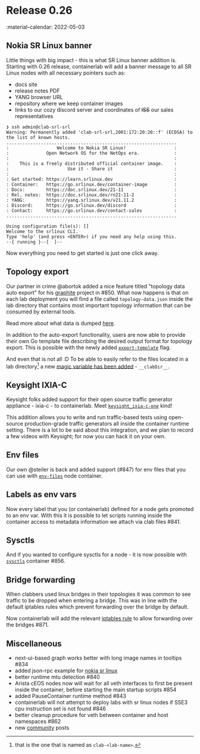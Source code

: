# Release 0.26
:material-calendar: 2022-05-03

## Nokia SR Linux banner
Little things with big impact - this is what SR Linux banner addition is. Starting with 0.26 release, containerlab will add a banner message to all SR Linux nodes with all necessary pointers such as:

* docs site
* release notes PDF
* YANG browser URL
* repository where we keep container images
* links to our cozy discord server and coordinates of ~~ISS~~ our sales representatives

```
❯ ssh admin@clab-srl-srl
Warning: Permanently added 'clab-srl-srl,2001:172:20:20::f' (ECDSA) to the list of known hosts.
................................................................
:                  Welcome to Nokia SR Linux!                  :
:              Open Network OS for the NetOps era.             :
:                                                              :
:    This is a freely distributed official container image.    :
:                      Use it - Share it                       :
:                                                              :
: Get started: https://learn.srlinux.dev                       :
: Container:   https://go.srlinux.dev/container-image          :
: Docs:        https://doc.srlinux.dev/21-11                   :
: Rel. notes:  https://doc.srlinux.dev/rn21-11-2               :
: YANG:        https://yang.srlinux.dev/v21.11.2               :
: Discord:     https://go.srlinux.dev/discord                  :
: Contact:     https://go.srlinux.dev/contact-sales            :
................................................................

Using configuration file(s): []
Welcome to the srlinux CLI.
Type 'help' (and press <ENTER>) if you need any help using this.
--{ running }--[  ]--                                               
```

Now everything you need to get started is just one click away.

## Topology export
Our partner in crime @abortok added a nice feature titled "topology data auto export" for his [graphite](https://github.com/netreplica/graphite) project in #850. What now happens is that on each lab deployment you will find a file called `topology-data.json` inside the lab directory that contains most important topology information that can be consumed by external tools.

Read more about what data is dumped [here](../manual/inventory.md#topology-data).

In addition to the auto-export functionality, users are now able to provide their own Go template file describing the desired output format for topology export. This is possible with the newly added [`export-template`](../cmd/deploy.md#export-template) flag.

And even that is not all :D To be able to easily refer to the files located in a lab directory[^1] a new [magic variable has been added](../manual/nodes.md#binds) - `__clabDir__`.

## Keysight IXIA-C
Keysight folks added support for their open source traffic generator appliance - ixia-c - to containerlab. Meet [`keysight_ixia-c-one`](../manual/kinds/keysight_ixia-c-one.md) kind!

This addition allows you to write and run traffic-based tests using open-source production-grade traffic generators all inside the container runtime setting. There is a lot to be said about this integration, and we plan to record a few videos with Keysight; for now you can hack it on your own.

## Env files
Our own @steiler is back and added support (#847) for env files that you can use with [`env-files`](../manual/nodes.md#env-files) node container.

## Labels as env vars
Now every label that you (or containerlab) defined for a node gets promoted to an env var. With this it is possible to let scripts running inside the container access to metadata information we attach via clab files #841.

## Sysctls
And if you wanted to configure sysctls for a node - it is now possible with [`sysctls`](../manual/nodes.md#sysctls) container #856.

## Bridge forwarding
When clabbers used linux bridges in their topologies it was common to see traffic to be dropped when entering a bridge. This was in line with the default iptables rules which prevent forwarding over the bridge by default.

Now containerlab will add the relevant [iptables rule](../manual/kinds/bridge.md#using-bridge-kind) to allow forwarding over the bridges #871.

## Miscellaneous
* next-ui-based graph works better with long image names in tooltips #834
* added json-rpc example for [nokia sr linux](../manual/kinds/srl.md)
* better runtime mtu detection #840
* Arista cEOS nodes now will wait for all veth interfaces to first be present inside the container, before starting the main startup scripts #854
* added PauseContainer runtime method #843
* containerlab will not attempt to deploy labs with sr linux nodes if SSE3 cpu instruction set is not found #846
* better cleanup procedure for veth between container and host namespaces #862
* new [community](../community.md) posts


[^1]: that is the one that is named as `clab-<lab-name>`.
